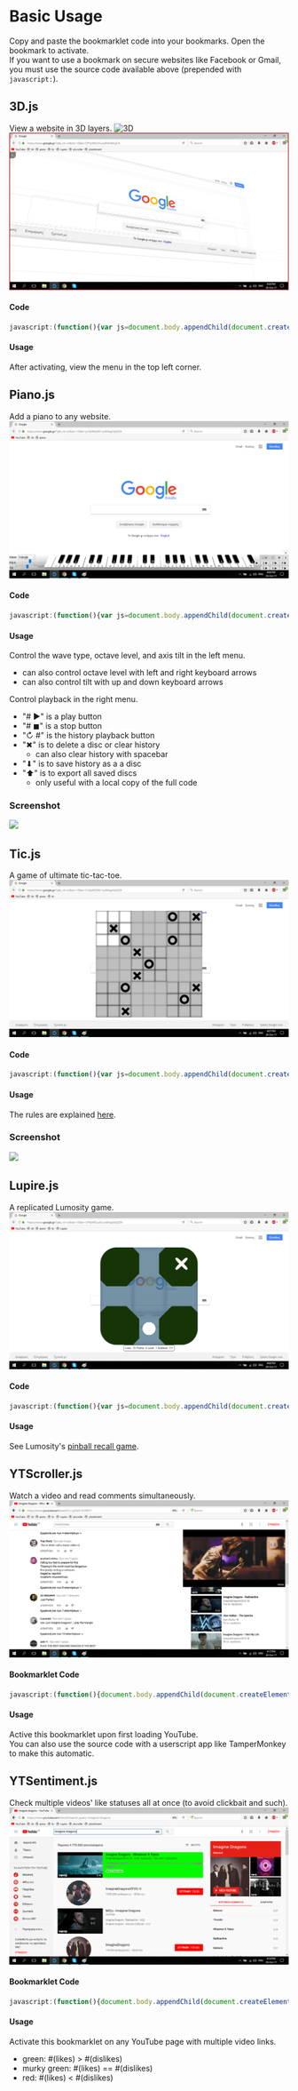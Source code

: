 # Basic Usage
Copy and paste the bookmarklet code into your bookmarks. Open the bookmark to activate.  
If you want to use a bookmark on secure websites like Facebook or Gmail, you must use the source code available above (prepended with `javascript:`).
## 3D.js
View a website in 3D layers.
![3D](https://user-images.githubusercontent.com/20326862/31834639-96fcb4d4-b5c6-11e7-80f9-b04c25af70a2.gif)
![3D](/screenshots/3d.png)
#### Code
```javascript
javascript:(function(){var js=document.body.appendChild(document.createElement("script"));js.onerror=function(){alert("Sorry, the script could not be loaded.")};js.src="https://rawgit.com/Krazete/bookmarklets/master/3D.js"})();
```
#### Usage
After activating, view the menu in the top left corner.
## Piano.js
Add a piano to any website.
![Piano](/screenshots/piano.png)
#### Code
```javascript
javascript:(function(){var js=document.body.appendChild(document.createElement("script"));js.onerror=function(){alert("Sorry, the script could not be loaded.")};js.src="https://rawgit.com/Krazete/bookmarklets/master/piano.js"})();
```
#### Usage
Control the wave type, octave level, and axis tilt in the left menu.
- can also control octave level with left and right keyboard arrows
- can also control tilt with up and down keyboard arrows

Control playback in the right menu.
- "# ▶" is a play button
- "# ◼" is a stop button
- "↻ #" is the history playback button
- "✖" is to delete a disc or clear history
  - can also clear history with spacebar
- "⬇" is to save history as a a disc
- "⬆︎" is to export all saved discs
  - only useful with a local copy of the full code
  
### Screenshot

![](http://g.recordit.co/2UesqAFJDi.gif)

## Tic.js
A game of ultimate tic-tac-toe.
![Tic](/screenshots/tic.png)
#### Code
```javascript
javascript:(function(){var js=document.body.appendChild(document.createElement("script"));js.onerror=function(){alert("Sorry, the script could not be loaded.")};js.src="https://rawgit.com/Krazete/bookmarklets/master/tic.js"})();
```
#### Usage
The rules are explained [here](https://mathwithbaddrawings.com/2013/06/16/ultimate-tic-tac-toe/).

### Screenshot

![](http://g.recordit.co/KQGSIcNjb8.gif)

## Lupire.js
A replicated Lumosity game.
![Lupire](/screenshots/lupire.png)
#### Code
```javascript
javascript:(function(){var js=document.body.appendChild(document.createElement("script"));js.onerror=function(){alert("Sorry, the script could not be loaded.")};js.src="https://rawgit.com/Krazete/bookmarklets/master/lupire.js"})();
```
#### Usage
See Lumosity's [pinball recall game](https://www.lumosity.com/brain-games/pinball-recall).
## YTScroller.js
Watch a video and read comments simultaneously.
![YTScroller](/screenshots/ytscroller.png)
#### Bookmarklet Code
```javascript
javascript:(function(){document.body.appendChild(document.createElement("script")).src="https://rawgit.com/Krazete/bookmarklets/master/ytscroller.js"})();
```
#### Usage
Active this bookmarklet upon first loading YouTube.  
You can also use the source code with a userscript app like TamperMonkey to make this automatic.
## YTSentiment.js
Check multiple videos' like statuses all at once (to avoid clickbait and such).
![YTSentiment](/screenshots/ytsentiment.png)
#### Bookmarklet Code
```javascript
javascript:(function(){document.body.appendChild(document.createElement("script")).src="https://rawgit.com/Krazete/bookmarklets/master/ytsentiment.js"})();
```
#### Usage
Activate this bookmarklet on any YouTube page with multiple video links.
- green: #(likes) > #(dislikes)
- murky green: #(likes) == #(dislikes)
- red: #(likes) < #(dislikes)
